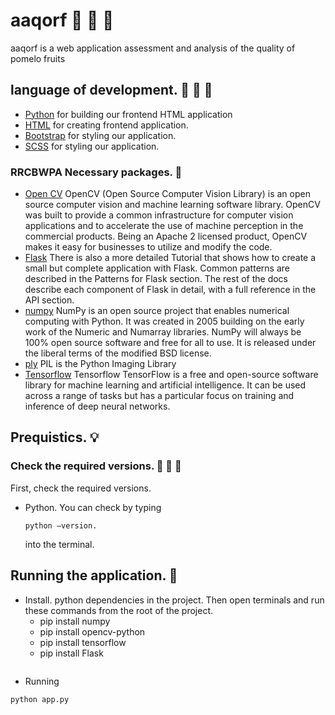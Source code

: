 # aaqorf :crystal_ball: :crystal_ball:	:crystal_ball:
aaqorf  is a web application assessment and analysis of the quality of pomelo fruits

## language of development. :balloon: :balloon: :balloon:
- [Python](https://www.python.org) for building our frontend HTML application
- [HTML](https://html.com) for creating frontend application.
- [Bootstrap](https://getbootstrap.com) for styling our application.
- [SCSS](https://sass-lang.com/)  for styling our application.

### RRCBWPA Necessary packages. :gem:
- [Open CV](https://opencv.org/) OpenCV (Open Source Computer Vision Library) is an open source computer vision and machine learning software library. OpenCV was built to provide a common infrastructure for computer vision applications and to accelerate the use of machine perception in the commercial products. Being an Apache 2 licensed product, OpenCV makes it easy for businesses to utilize and modify the code.
- [Flask](https://flask.palletsprojects.com/) There is also a more detailed Tutorial that shows how to create a small but complete application with Flask. Common patterns are described in the Patterns for Flask section. The rest of the docs describe each component of Flask in detail, with a full reference in the API section.
- [numpy](https://numpy.org) NumPy is an open source project that enables numerical computing with Python. It was created in 2005 building on the early work of the Numeric and Numarray libraries. NumPy will always be 100% open source software and free for all to use. It is released under the liberal terms of the modified BSD license.
- [ply](https://pillow.readthedocs.io) PIL is the Python Imaging Library
- [Tensorflow](https://www.tensorflow.org/) Tensorflow TensorFlow is a free and open-source software library for machine learning and artificial intelligence. It can be used across a range of tasks but has a particular focus on training and inference of deep neural networks.

## Prequistics. :bulb:
### Check the required versions. :pushpin: :pushpin: :pushpin:
First, check the required versions.

- Python.
  You can check by typing
  ```
  python –version.
  ```
  into the terminal.

## Running the application. :mag_right:
- Install.
  python dependencies in the project. Then open terminals and run these commands from the root of the project.
  - pip install numpy
  - pip install opencv-python
  - pip install tensorflow
  - pip install Flask
  ```
 - Running
  ```
  python app.py
